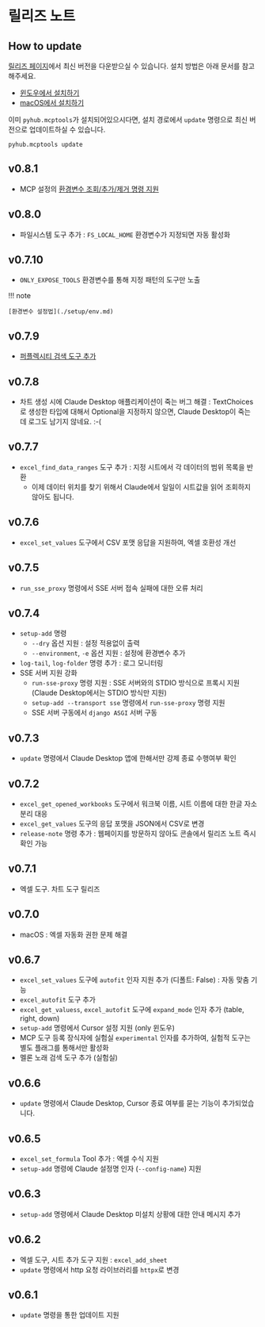 # 릴리즈 노트

## How to update

[릴리즈 페이지](https://github.com/pyhub-kr/pyhub-mcptools/releases/)에서 최신 버전을 다운받으실 수 있습니다. 설치 방법은 아래 문서를 참고해주세요.

+ [윈도우에서 설치하기](./setup/windows/index.md)
+ [macOS에서 설치하기](./setup/macos/index.md)

이미 `pyhub.mcptools`가 설치되어있으시다면, 설치 경로에서 `update` 명령으로 최신 버전으로 업데이트하실 수 있습니다.

```
pyhub.mcptools update
```

## v0.8.1

+ MCP 설정의 [환경변수 조회/추가/제거 명령 지원](./setup/env/index.md)

## v0.8.0

+ 파일시스템 도구 추가 : `FS_LOCAL_HOME` 환경변수가 지정되면 자동 활성화

## v0.7.10

+ `ONLY_EXPOSE_TOOLS` 환경변수를 통해 지정 패턴의 도구만 노출

!!! note

    [환경변수 설정법](./setup/env.md)

## v0.7.9

+ [퍼플렉시티 검색 도구 추가](./mcptools/search/perplexity.md)

## v0.7.8

+ 차트 생성 시에 Claude Desktop 애플리케이션이 죽는 버그 해결 : TextChoices로 생성한 타입에 대해서 Optional을 지정하지 않으면, Claude Desktop이 죽는 데 로그도 남기지 않네요. :-(

## v0.7.7

+ `excel_find_data_ranges` 도구 추가 : 지정 시트에서 각 데이터의 범위 목록을 반환
    - 이제 데이터 위치를 찾기 위해서 Claude에서 일일이 시트값을 읽어 조회하지 않아도 됩니다. 

## v0.7.6

+ `excel_set_values` 도구에서 CSV 포맷 응답을 지원하여, 엑셀 호환성 개선 

## v0.7.5

+ `run_sse_proxy` 명령에서 SSE 서버 접속 실패에 대한 오류 처리

## v0.7.4

+ `setup-add` 명령
    - `--dry` 옵션 지원 : 설정 적용없이 출력
    - `--environment`, `-e` 옵션 지원 : 설정에 환경변수 추가
+ `log-tail`, `log-folder` 명령 추가 : 로그 모니터링
+ SSE 서버 지원 강화
    - `run-sse-proxy` 명령 지원 : SSE 서버와의 STDIO 방식으로 프록시 지원 (Claude Desktop에서는 STDIO 방식만 지원)
    - `setup-add --transport sse` 명령에서 `run-sse-proxy` 명령 지원
    - SSE 서버 구동에서 `django ASGI` 서버 구동

## v0.7.3

+ `update` 명령에서 Claude Desktop 앱에 한해서만 강제 종료 수행여부 확인

## v0.7.2

+ `excel_get_opened_workbooks` 도구에서 워크북 이름, 시트 이름에 대한 한글 자소 분리 대응
+ `excel_get_values` 도구의 응답 포맷을 JSON에서 CSV로 변경
+ `release-note` 명령 추가 : 웹페이지를 방문하지 않아도 콘솔에서 릴리즈 노트 즉시 확인 가능

## v0.7.1

+ 엑셀 도구. 차트 도구 릴리즈

## v0.7.0

+ macOS : 엑셀 자동화 권한 문제 해결

## v0.6.7

+ `excel_set_values` 도구에 `autofit` 인자 지원 추가 (디폴트: False) : 자동 맞춤 기능
+ `excel_autofit` 도구 추가
+ `excel_get_valuess`, `excel_autofit` 도구에 `expand_mode` 인자 추가 (table, right, down)
+ `setup-add` 명령에서 Cursor 설정 지원 (only 윈도우)
+ MCP 도구 등록 장식자에 실험실 `experimental` 인자를 추가하여, 실험적 도구는 별도 플래그를 통해서만 활성화
+ 멜론 노래 검색 도구 추가 (실험실)

## v0.6.6

+ `update` 명령에서 Claude Desktop, Cursor 종료 여부를 묻는 기능이 추가되었습니다.

## v0.6.5

+ `excel_set_formula` Tool 추가 : 엑셀 수식 지원
+ `setup-add` 명령에 Claude 설정명 인자 (`--config-name`) 지원

## v0.6.3

+ `setup-add` 명령에서 Claude Desktop 미설치 상황에 대한 안내 메시지 추가

## v0.6.2

+ 엑셀 도구, 시트 추가 도구 지원 : `excel_add_sheet`
+ `update` 명령에서 http 요청 라이브러리를 `httpx`로 변경

## v0.6.1

+ `update` 명령을 통한 업데이트 지원
